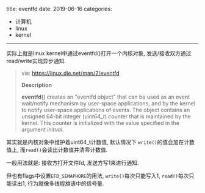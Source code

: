 title: eventfd
date: 2019-06-16
categories:
- 计算机
- linux
- kernel




---

实际上就是linux kernel中通过eventfd()打开一个内核对象, 发送/接收双方通过read/write实现异步通知.

>  via: <https://linux.die.net/man/2/eventfd>
>
> **Description**
>
> **eventfd**() creates an "eventfd object" that can be used as an event wait/notify mechanism by user-space applications, and by the kernel to notify user-space applications of events. The object contains an unsigned 64-bit integer (*uint64_t*) counter that is maintained by the kernel. This counter is initialized with the value specified in the argument *initval*.

其实就是内核对象中维护着uint64_t计数值, 默认情况下 `write()`的值会加在计数值上, 而`read()`会读出计数值并清零计数值.

一般用法就是: 接收方打开文件fd, 发送方写1来进行通知.

但也有flags中设置`EFD_SEMAPHORE`的用法, `write()`每次只能写入1, `read()`每次只能读出1, 行为就像多线程旗语中的信号量.

